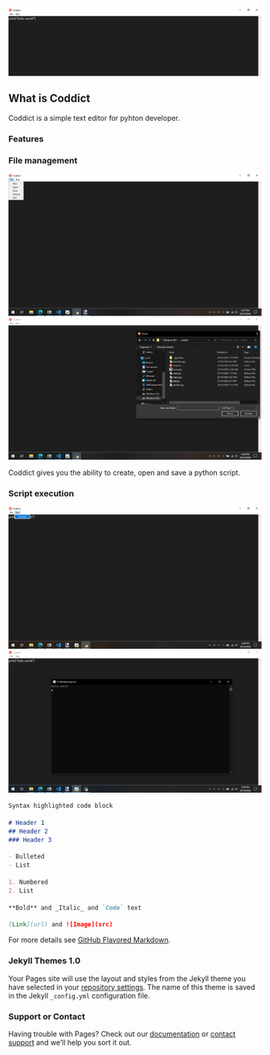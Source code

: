 ![](background.png)
## What is Coddict

Coddict is a simple text editor for pyhton developer.

### Features
###       File management
![](fileStorage.png)
![](open.png)

Coddict gives you the ability to create, open and save a python script.

###       Script execution
![](execute.png)
![](console.png)
```markdown
Syntax highlighted code block

# Header 1
## Header 2
### Header 3

- Bulleted
- List

1. Numbered
2. List

**Bold** and _Italic_ and `Code` text

[Link](url) and ![Image](src)
```

For more details see [GitHub Flavored Markdown](https://guides.github.com/features/mastering-markdown/).

### Jekyll Themes 1.0

Your Pages site will use the layout and styles from the Jekyll theme you have selected in your [repository settings](https://github.com/GEEK1050/Coddict/settings). The name of this theme is saved in the Jekyll `_config.yml` configuration file.

### Support or Contact

Having trouble with Pages? Check out our [documentation](https://docs.github.com/categories/github-pages-basics/) or [contact support](https://github.com/contact) and we’ll help you sort it out.
